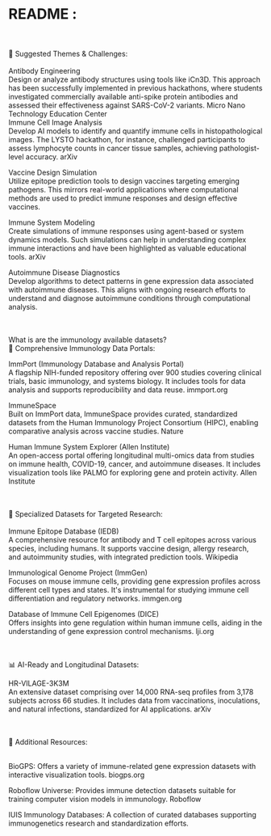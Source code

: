 # README :

<br>
<br>
🧩 Suggested Themes & Challenges: <br>
<br>
​Antibody Engineering <br>
Design or analyze antibody structures using tools like iCn3D. This approach has been successfully implemented in previous hackathons, where students investigated commercially available anti-spike protein antibodies and assessed their effectiveness against SARS-CoV-2 variants. Micro Nano Technology Education Center

<br>
​Immune Cell Image Analysis <br>
Develop AI models to identify and quantify immune cells in histopathological images. The LYSTO hackathon, for instance, challenged participants to assess lymphocyte counts in cancer tissue samples, achieving pathologist-level accuracy. arXiv
<br>

​Vaccine Design Simulation <br>
Utilize epitope prediction tools to design vaccines targeting emerging pathogens. This mirrors real-world applications where computational methods are used to predict immune responses and design effective vaccines.
<br>

​Immune System Modeling <br>
Create simulations of immune responses using agent-based or system dynamics models. Such simulations can help in understanding complex immune interactions and have been highlighted as valuable educational tools. arXiv

​Autoimmune Disease Diagnostics <br>
Develop algorithms to detect patterns in gene expression data associated with autoimmune diseases. This aligns with ongoing research efforts to understand and diagnose autoimmune conditions through computational analysis.

<br>
<br>
​What is are the immunology available datasets? <br>
​🧬 Comprehensive Immunology Data Portals:

​ImmPort (Immunology Database and Analysis Portal) <br>
A flagship NIH-funded repository offering over 900 studies covering clinical trials, basic immunology, and systems biology. It includes tools for data analysis and supports reproducibility and data reuse. immport.org

​ImmuneSpace <br>
Built on ImmPort data, ImmuneSpace provides curated, standardized datasets from the Human Immunology Project Consortium (HIPC), enabling comparative analysis across vaccine studies. Nature

​Human Immune System Explorer (Allen Institute) <br>
An open-access portal offering longitudinal multi-omics data from studies on immune health, COVID-19, cancer, and autoimmune diseases. It includes visualization tools like PALMO for exploring gene and protein activity. Allen Institute

<br>
<br>
​🔬 Specialized Datasets for Targeted Research: <br>
<br>
​Immune Epitope Database (IEDB)  <br>
A comprehensive resource for antibody and T cell epitopes across various species, including humans. It supports vaccine design, allergy research, and autoimmunity studies, with integrated prediction tools. Wikipedia

​Immunological Genome Project (ImmGen) <br>
Focuses on mouse immune cells, providing gene expression profiles across different cell types and states. It's instrumental for studying immune cell differentiation and regulatory networks. immgen.org

​Database of Immune Cell Epigenomes (DICE) <br>
Offers insights into gene regulation within human immune cells, aiding in the understanding of gene expression control mechanisms. lji.org

<br>
<br>
​📊 AI-Ready and Longitudinal Datasets: <br>

​HR-VILAGE-3K3M <br>
An extensive dataset comprising over 14,000 RNA-seq profiles from 3,178 subjects across 66 studies. It includes data from vaccinations, inoculations, and natural infections, standardized for AI applications. arXiv

<br>
<br>
​🧠 Additional Resources: <br>
<br>

​BioGPS: Offers a variety of immune-related gene expression datasets with interactive visualization tools. biogps.org <br>

​Roboflow Universe: Provides immune detection datasets suitable for training computer vision models in immunology. Roboflow <br>

​IUIS Immunology Databases: A collection of curated databases supporting immunogenetics research and standardization efforts. <br>
